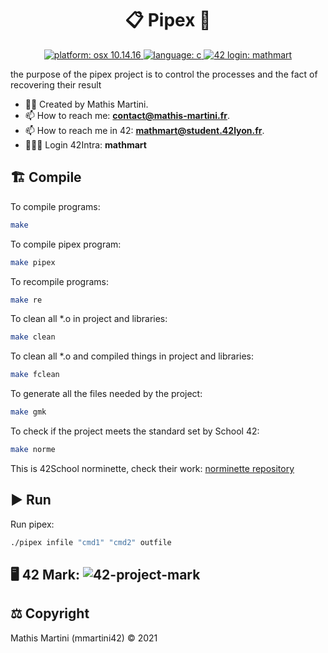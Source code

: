 <h1 align="center">📋 Pipex 📃</h1>

<p align="center">
  <a href="https://fr.wikipedia.org/wiki/MacOS_Mojave" target="_blank">
    <img alt="platform: osx 10.14.16" src="https://img.shields.io/badge/platform-osx%20v10.14.x-red?style=flat-square"/>
  </a>
  <a href="https://fr.wikipedia.org/wiki/C_(langage)" target="_blank">
    <img alt="language: c" src="https://img.shields.io/badge/language-C-purple?style=flat-square"/>
  </a>
  <a href="https://profile.intra.42.fr/users/mathmart" target="_blank">
    <img alt="42 login: mathmart" src="https://img.shields.io/badge/42%20login-mathmart-2DD57B?style=flat-square"/>
  </a>
</p>

<p align="left">
  the purpose of the pipex project is to control the processes and the fact of recovering their result 
</p>

  - ✍🏻 Created by Mathis Martini. 
  - 📫 How to reach me: **contact@mathis-martini.fr**.
  - 📫 How to reach me in 42: **mathmart@student.42lyon.fr**.
  - 👨🏻‍💻 Login 42Intra: **mathmart**

<h2 align="left">🏗️ Compile</h2>
<p align="left">To compile programs:</p>

```bash
make
```

<p align="left">To compile pipex program:</p>

```bash
make pipex
```

<p align="left">To recompile programs:</p>

```bash
make re
```

<p align="left">To clean all *.o in project and libraries:</p>

```bash
make clean
```

<p align="left">To clean all *.o and compiled things in project and libraries:</p>

```bash
make fclean
```
<p align="left">To generate all the files needed by the project:</p>

```bash
make gmk
```
<p align="left">To check if the project meets the standard set by School 42:</p>

```bash
make norme
```

This is 42School norminette, check their work: <a href="https://github.com/42School/norminette">norminette repository</a>

<h2 align="left">▶️ Run</h2>
<p align="left">Run pipex:</p>

```bash
./pipex infile "cmd1" "cmd2" outfile
```

<h2 align="left">
  🖥️ 42 Mark:
  <img alt="42-project-mark" src="https://badge42.vercel.app/api/v2/cl3w9zs6r005409laqkyvif38/project/2531202"/>
</h2>

<h2 align="left">⚖️ Copyright</h2>
<p align="left">
  Mathis Martini (mmartini42) © 2021
</p>
